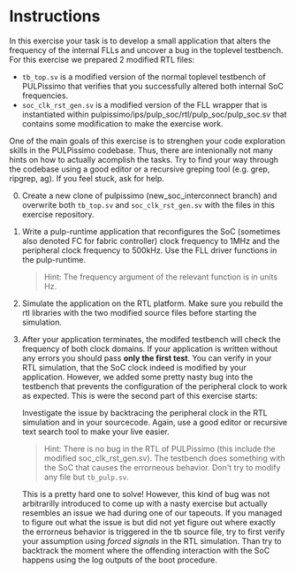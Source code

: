 # Instructions
In this exercise your task is to develop a small application that alters the
frequency of the internal FLLs and uncover a bug in the toplevel testbench. For
this exercise we prepared 2 modified RTL files:
- `tb_top.sv` is a modified version of the normal toplevel testbench of
  PULPissimo that verifies that you successfully altered both internal SoC
  frequencies.
- `soc_clk_rst_gen.sv` is a modified version of the FLL wrapper that is
  instantiated within pulpissimo/ips/pulp_soc/rtl/pulp_soc/pulp_soc.sv that
  contains some modification to make the exercise work.
  
One of the main goals of this exercise is to strenghen your code exploration
skills in the PULPissimo codebase. Thus, there are intenionally not many hints on
how to actually acomplish the tasks. Try to find your way through the codebase
using a good editor or a recursive greping tool (e.g. grep, ripgrep, ag). If you
feel stuck, ask for help.
  
  0. Create a new clone of pulpissimo (new_soc_interconnect branch) and
     overwrite both `tb_top.sv` and `soc_clk_rst_gen.sv` with the files in this exercise repository.
     
  1. Write a pulp-runtime application that reconfigures the SoC (sometimes also
     denoted FC for fabric controller) clock frequency to 1MHz and the
     peripheral clock frequency to 500kHz. Use the FLL driver functions in the
     pulp-runtime. 
     
     > Hint: The frequency argument of the relevant function is in units Hz.
  2. Simulate the application on the RTL platform. Make sure you rebuild the rtl
     libraries with the two modified source files before starting the
     simulation.
  3. After your application terminates, the modifed testbench will check the
     frequency of both clock domains. If your application is written without any
     errors you should pass **only the first test**. You can verify in your RTL
     simulation, that the SoC clock indeed is modified by your application.
     However, we added some pretty nasty bug into the testbench that prevents
     the configuration of the peripheral clock to work as expected. This is were
     the second part of this exercise starts:
     
     Investigate the issue by backtracing the peripheral clock in the RTL
     simulation and in your sourcecode. Again, use a good editor or recursive
     text search tool to make your live easier. 
     
     > Hint: There is no bug in the RTL of PULPissimo (this include the modified
     > soc_clk_rst_gen.sv). The testbench does something with the SoC that
     > causes the errorneous behavior. Don't try to modify any file but `tb_pulp.sv`.
     
     This is a pretty hard one to solve! However, this kind of bug was not
     arbitrarilly introduced to come up with a nasty exercise but actually
     resembles an issue we had during one of our tapeouts. If you managed to
     figure out what the issue is but did not yet figure out where exactly the
     errorneus behavior is triggered in the tb source file, try to first verify
     your assumption using *forced signals* in the RTL simulation. Than try to
     backtrack the moment where the offending interaction with the SoC happens
     using the log outputs of the boot procedure.
     
     
  
     
     
     
     
